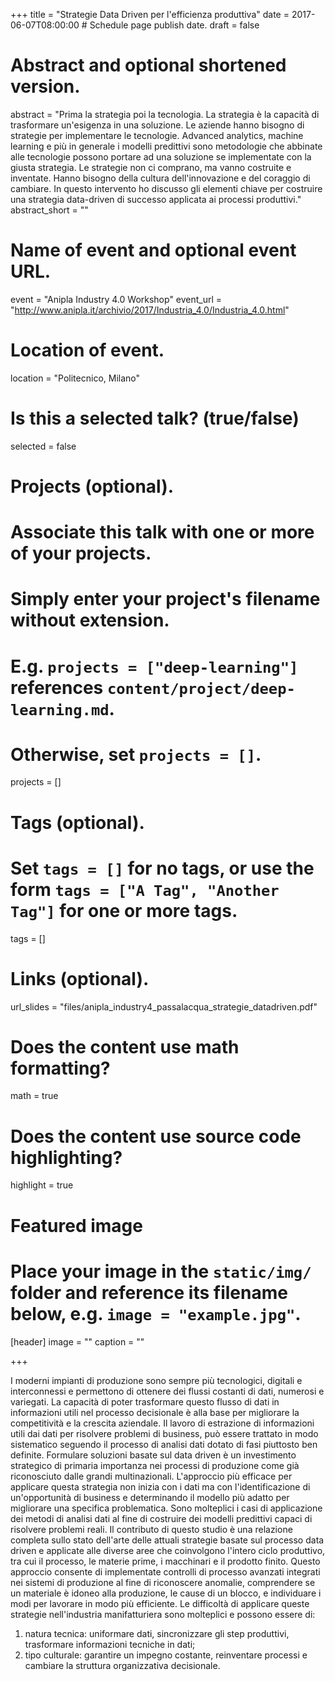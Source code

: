 +++
title = "Strategie Data Driven per l'efficienza produttiva"
date = 2017-06-07T08:00:00  # Schedule page publish date.
draft = false

# Abstract and optional shortened version.
abstract = "Prima la strategia poi la tecnologia. La strategia è la capacità di trasformare un'esigenza in una soluzione. Le aziende hanno bisogno di strategie per implementare le tecnologie. Advanced analytics, machine learning e più in generale i modelli predittivi sono metodologie che abbinate alle tecnologie possono portare ad una soluzione se implementate con la giusta strategia. Le strategie non ci comprano, ma vanno costruite e inventate. Hanno bisogno della cultura dell'innovazione e del coraggio di cambiare. In questo intervento ho discusso gli elementi chiave per costruire una strategia data-driven di successo applicata ai processi produttivi."
abstract_short = ""

# Name of event and optional event URL.
event = "Anipla Industry 4.0 Workshop"
event_url = "http://www.anipla.it/archivio/2017/Industria_4.0/Industria_4.0.html"

# Location of event.
location = "Politecnico, Milano"

# Is this a selected talk? (true/false)
selected = false

# Projects (optional).
#   Associate this talk with one or more of your projects.
#   Simply enter your project's filename without extension.
#   E.g. `projects = ["deep-learning"]` references `content/project/deep-learning.md`.
#   Otherwise, set `projects = []`.
projects = []

# Tags (optional).
#   Set `tags = []` for no tags, or use the form `tags = ["A Tag", "Another Tag"]` for one or more tags.
tags = []

# Links (optional).
url_slides = "files/anipla_industry4_passalacqua_strategie_datadriven.pdf"


# Does the content use math formatting?
math = true

# Does the content use source code highlighting?
highlight = true

# Featured image
# Place your image in the `static/img/` folder and reference its filename below, e.g. `image = "example.jpg"`.
[header]
image = ""
caption = ""

+++

I moderni impianti di produzione sono sempre più tecnologici, digitali e interconnessi e
permettono di ottenere dei flussi costanti di dati, numerosi e variegati. La capacità di poter
trasformare questo flusso di dati in informazioni utili nel processo decisionale è alla base per
migliorare la competitività e la crescita aziendale. Il lavoro di estrazione di informazioni utili
dai dati per risolvere problemi di business, può essere trattato in modo sistematico seguendo
il processo di analisi dati dotato di fasi piuttosto ben definite.
Formulare soluzioni basate sul data driven è un investimento strategico di primaria
importanza nei processi di produzione come già riconosciuto dalle grandi multinazionali.
L'approccio più efficace per applicare questa strategia non inizia con i dati ma con
l'identificazione di un'opportunità di business e determinando il modello più adatto per
migliorare una specifica problematica. Sono molteplici i casi di applicazione dei metodi di
analisi dati al fine di costruire dei modelli predittivi capaci di risolvere problemi reali.
Il contributo di questo studio è una relazione completa sullo stato dell'arte delle attuali
strategie basate sul processo data driven e applicate alle diverse aree che coinvolgono l'intero ciclo
produttivo, tra cui il processo, le materie prime, i macchinari e il prodotto finito. Questo
approccio consente di implementate controlli di processo avanzati integrati nei sistemi di
produzione al fine di riconoscere anomalie, comprendere se un materiale è idoneo alla
produzione, le cause di un blocco, e individuare i modi per lavorare in modo più efficiente.
Le difficoltà di applicare queste strategie nell'industria manifatturiera sono molteplici e
possono essere di:
1. natura tecnica: uniformare dati, sincronizzare gli step produttivi, trasformare informazioni
tecniche in dati;
2. tipo culturale: garantire un impegno costante, reinventare processi e cambiare la struttura
organizzativa decisionale.